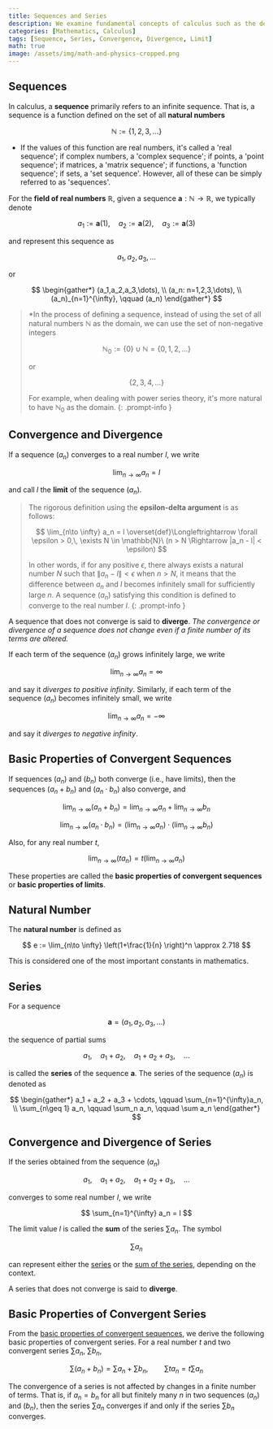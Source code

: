 ```yaml
---
title: Sequences and Series
description: We examine fundamental concepts of calculus such as the definition of sequences and series, convergence and divergence of sequences, convergence and divergence of series, and the definition of the natural number e.
categories: [Mathematics, Calculus]
tags: [Sequence, Series, Convergence, Divergence, Limit]
math: true
image: /assets/img/math-and-physics-cropped.png
---
```


## Sequences
In calculus, a **sequence** primarily refers to an infinite sequence. That is, a sequence is a function defined on the set of all **natural numbers**

$$ \mathbb{N} := \{1,2,3,\dots\} $$

* If the values of this function are real numbers, it's called a 'real sequence'; if complex numbers, a 'complex sequence'; if points, a 'point sequence'; if matrices, a 'matrix sequence'; if functions, a 'function sequence'; if sets, a 'set sequence'. However, all of these can be simply referred to as 'sequences'.

For the **field of real numbers** $\mathbb{R}$, given a sequence $\mathbf{a}: \mathbb{N} \to \mathbb{R}$, we typically denote

$$ a_1 := \mathbf{a}(1), \quad a_2 := \mathbf{a}(2), \quad a_3 := \mathbf{a}(3) $$

and represent this sequence as

$$ a_1,\, a_2,\, a_3,\, \dots $$

or

$$ \begin{gather*}
(a_1,a_2,a_3,\dots), \\
(a_n: n=1,2,3,\dots), \\
(a_n)_{n=1}^{\infty}, \qquad (a_n)
\end{gather*} $$

> *In the process of defining a sequence, instead of using the set of all natural numbers $\mathbb{N}$ as the domain, we can use the set of non-negative integers
>
> $$ \mathbb{N}_0 := \{0\} \cup \mathbb{N} = \{0,1,2,\dots\} $$
>
> or
>
> $$\{2,3,4,\dots \}$$
>
> For example, when dealing with power series theory, it's more natural to have $\mathbb{N}_0$ as the domain.
{: .prompt-info }

## Convergence and Divergence
If a sequence $(a_n)$ converges to a real number $l$, we write

$$ \lim_{n\to \infty} a_n = l $$

and call $l$ the **limit** of the sequence $(a_n)$.

> The rigorous definition using the **epsilon-delta argument** is as follows:
>
> $$ \lim_{n\to \infty} a_n = l \overset{def}\Longleftrightarrow \forall \epsilon > 0,\, \exists N \in \mathbb{N}\ (n > N \Rightarrow |a_n - l| < \epsilon) $$
>
> In other words, if for any positive $\epsilon$, there always exists a natural number $N$ such that $\|a_n - l \| < \epsilon$ when $n>N$, it means that the difference between $a_n$ and $l$ becomes infinitely small for sufficiently large $n$. A sequence $(a_n)$ satisfying this condition is defined to converge to the real number $l$.
{: .prompt-info }

A sequence that does not converge is said to **diverge**. *The convergence or divergence of a sequence does not change even if a finite number of its terms are altered.*

If each term of the sequence $(a_n)$ grows infinitely large, we write

$$ \lim_{n\to \infty} a_n = \infty $$

and say it *diverges to positive infinity*. Similarly, if each term of the sequence $(a_n)$ becomes infinitely small, we write

$$ \lim_{n\to \infty} a_n = -\infty $$

and say it *diverges to negative infinity*.

## Basic Properties of Convergent Sequences
If sequences $(a_n)$ and $(b_n)$ both converge (i.e., have limits), then the sequences $(a_n + b_n)$ and $(a_n \cdot b_n)$ also converge, and

$$ \lim_{n\to \infty} (a_n + b_n) = \lim_{n\to \infty} a_n + \lim_{n\to \infty} b_n \label{eqn:props_of_conv_series_1}\tag{1}$$

$$ \lim_{n\to \infty} (a_n \cdot b_n) = \left(\lim_{n\to \infty} a_n \right) \cdot \left(\lim_{n\to \infty} b_n \right) \label{eqn:props_of_conv_series_2}\tag{2}$$

Also, for any real number $t$,

$$ \lim_{n\to \infty} (t a_n) = t\left(\lim_{n\to \infty} a_n \right) \label{eqn:props_of_conv_series_3}\tag{3}$$

These properties are called the **basic properties of convergent sequences** or **basic properties of limits**.

## Natural Number
The **natural number** is defined as

$$ e := \lim_{n\to \infty} \left(1+\frac{1}{n} \right)^n \approx 2.718 $$

This is considered one of the most important constants in mathematics.

## Series
For a sequence

$$ \mathbf{a} = (a_1, a_2, a_3, \dots) $$

the sequence of partial sums

$$ a_1, \quad a_1 + a_2, \quad a_1 + a_2 + a_3, \quad \dots $$

is called the **series** of the sequence $\mathbf{a}$. The series of the sequence $(a_n)$ is denoted as

$$ \begin{gather*}
a_1 + a_2 + a_3 + \cdots, \qquad \sum_{n=1}^{\infty}a_n, \\
\sum_{n\geq 1} a_n, \qquad \sum_n a_n, \qquad \sum a_n 
\end{gather*} $$

## Convergence and Divergence of Series
If the series obtained from the sequence $(a_n)$

$$ a_1, \quad a_1 + a_2, \quad a_1 + a_2 + a_3, \quad \dots $$

converges to some real number $l$, we write

$$ \sum_{n=1}^{\infty} a_n = l $$

The limit value $l$ is called the **sum** of the series $\sum a_n$. The symbol

$$ \sum a_n $$

can represent either the <u>series</u> or the <u>sum of the series</u>, depending on the context.

A series that does not converge is said to **diverge**.

## Basic Properties of Convergent Series
From the [basic properties of convergent sequences](#basic-properties-of-convergent-sequences), we derive the following basic properties of convergent series. For a real number $t$ and two convergent series $\sum a_n$, $\sum b_n$,

$$ \sum(a_n + b_n) = \sum a_n + \sum b_n, \qquad \sum ta_n = t\sum a_n $$

The convergence of a series is not affected by changes in a finite number of terms. That is, if $a_n=b_n$ for all but finitely many $n$ in two sequences $(a_n)$ and $(b_n)$, then the series $\sum a_n$ converges if and only if the series $\sum b_n$ converges.
